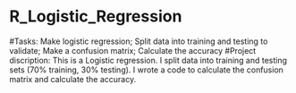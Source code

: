 # R_Logistic_Regression
#Tasks: Make logistic regression; Split data into training and testing to validate; Make a confusion matrix; Calculate the accuracy
#Project discription: This is a Logistic regression. I split data into training and testing sets (70% training, 30% testing). I wrote a code to calculate the confusion matrix and calculate the accuracy.
